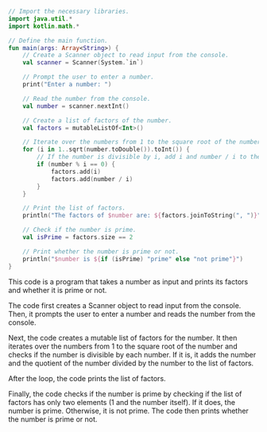 ```kotlin
// Import the necessary libraries.
import java.util.*
import kotlin.math.*

// Define the main function.
fun main(args: Array<String>) {
    // Create a Scanner object to read input from the console.
    val scanner = Scanner(System.`in`)

    // Prompt the user to enter a number.
    print("Enter a number: ")

    // Read the number from the console.
    val number = scanner.nextInt()

    // Create a list of factors of the number.
    val factors = mutableListOf<Int>()

    // Iterate over the numbers from 1 to the square root of the number.
    for (i in 1..sqrt(number.toDouble()).toInt()) {
        // If the number is divisible by i, add i and number / i to the list of factors.
        if (number % i == 0) {
            factors.add(i)
            factors.add(number / i)
        }
    }

    // Print the list of factors.
    println("The factors of $number are: ${factors.joinToString(", ")}")

    // Check if the number is prime.
    val isPrime = factors.size == 2

    // Print whether the number is prime or not.
    println("$number is ${if (isPrime) "prime" else "not prime"}")
}
```

This code is a program that takes a number as input and prints its factors and whether it is prime or not.

The code first creates a Scanner object to read input from the console. Then, it prompts the user to enter a number and reads the number from the console.

Next, the code creates a mutable list of factors for the number. It then iterates over the numbers from 1 to the square root of the number and checks if the number is divisible by each number. If it is, it adds the number and the quotient of the number divided by the number to the list of factors.

After the loop, the code prints the list of factors.

Finally, the code checks if the number is prime by checking if the list of factors has only two elements (1 and the number itself). If it does, the number is prime. Otherwise, it is not prime. The code then prints whether the number is prime or not.